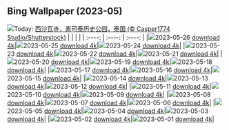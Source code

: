 ## Bing Wallpaper (2023-05)
![](https://global.bing.com/th?id=OHR.WatSriSawai_ZH-CN7688908090_UHD.jpg&w=1000)Today: [西沙瓦寺，素可泰历史公园，泰国 (© Casper1774 Studio/Shutterstock)](https://global.bing.com/th?id=OHR.WatSriSawai_ZH-CN7688908090_UHD.jpg)
|      |      |      |
| :----: | :----: | :----: |
|![](https://global.bing.com/th?id=OHR.WatSriSawai_ZH-CN7688908090_UHD.jpg&pid=hp&w=384&h=216&rs=1&c=4)2023-05-26 [download 4k](https://global.bing.com/th?id=OHR.WatSriSawai_ZH-CN7688908090_UHD.jpg)|![](https://global.bing.com/th?id=OHR.SaksunFaroe_ZH-CN7150180006_UHD.jpg&pid=hp&w=384&h=216&rs=1&c=4)2023-05-25 [download 4k](https://global.bing.com/th?id=OHR.SaksunFaroe_ZH-CN7150180006_UHD.jpg)|![](https://global.bing.com/th?id=OHR.OldFortress_ZH-CN6469523538_UHD.jpg&pid=hp&w=384&h=216&rs=1&c=4)2023-05-24 [download 4k](https://global.bing.com/th?id=OHR.OldFortress_ZH-CN6469523538_UHD.jpg)|
|![](https://global.bing.com/th?id=OHR.WesternBoxTurtle_ZH-CN6203163704_UHD.jpg&pid=hp&w=384&h=216&rs=1&c=4)2023-05-23 [download 4k](https://global.bing.com/th?id=OHR.WesternBoxTurtle_ZH-CN6203163704_UHD.jpg)|![](https://global.bing.com/th?id=OHR.BiodiverseCostaRica_ZH-CN5524154131_UHD.jpg&pid=hp&w=384&h=216&rs=1&c=4)2023-05-22 [download 4k](https://global.bing.com/th?id=OHR.BiodiverseCostaRica_ZH-CN5524154131_UHD.jpg)|![](https://global.bing.com/th?id=OHR.PontdArcole_ZH-CN5348049357_UHD.jpg&pid=hp&w=384&h=216&rs=1&c=4)2023-05-21 [download 4k](https://global.bing.com/th?id=OHR.PontdArcole_ZH-CN5348049357_UHD.jpg)|
|![](https://global.bing.com/th?id=OHR.EuropeanHoneybee_ZH-CN5191293837_UHD.jpg&pid=hp&w=384&h=216&rs=1&c=4)2023-05-20 [download 4k](https://global.bing.com/th?id=OHR.EuropeanHoneybee_ZH-CN5191293837_UHD.jpg)|![](https://global.bing.com/th?id=OHR.SumatranRhino_ZH-CN4529744910_UHD.jpg&pid=hp&w=384&h=216&rs=1&c=4)2023-05-19 [download 4k](https://global.bing.com/th?id=OHR.SumatranRhino_ZH-CN4529744910_UHD.jpg)|![](https://global.bing.com/th?id=OHR.SardineBurial_ZH-CN9563091726_UHD.jpg&pid=hp&w=384&h=216&rs=1&c=4)2023-05-18 [download 4k](https://global.bing.com/th?id=OHR.SardineBurial_ZH-CN9563091726_UHD.jpg)|
|![](https://global.bing.com/th?id=OHR.CormorantBridge_ZH-CN7673299694_UHD.jpg&pid=hp&w=384&h=216&rs=1&c=4)2023-05-17 [download 4k](https://global.bing.com/th?id=OHR.CormorantBridge_ZH-CN7673299694_UHD.jpg)|![](https://global.bing.com/th?id=OHR.AmericanWetlands_ZH-CN7534567518_UHD.jpg&pid=hp&w=384&h=216&rs=1&c=4)2023-05-16 [download 4k](https://global.bing.com/th?id=OHR.AmericanWetlands_ZH-CN7534567518_UHD.jpg)|![](https://global.bing.com/th?id=OHR.MorroJable_ZH-CN7382027688_UHD.jpg&pid=hp&w=384&h=216&rs=1&c=4)2023-05-15 [download 4k](https://global.bing.com/th?id=OHR.MorroJable_ZH-CN7382027688_UHD.jpg)|
|![](https://global.bing.com/th?id=OHR.OdocoileusVirginianus_ZH-CN6941501455_UHD.jpg&pid=hp&w=384&h=216&rs=1&c=4)2023-05-14 [download 4k](https://global.bing.com/th?id=OHR.OdocoileusVirginianus_ZH-CN6941501455_UHD.jpg)|![](https://global.bing.com/th?id=OHR.Mannheim_ZH-CN6793377814_UHD.jpg&pid=hp&w=384&h=216&rs=1&c=4)2023-05-13 [download 4k](https://global.bing.com/th?id=OHR.Mannheim_ZH-CN6793377814_UHD.jpg)|![](https://global.bing.com/th?id=OHR.WildLupine_ZH-CN6623952879_UHD.jpg&pid=hp&w=384&h=216&rs=1&c=4)2023-05-12 [download 4k](https://global.bing.com/th?id=OHR.WildLupine_ZH-CN6623952879_UHD.jpg)|
|![](https://global.bing.com/th?id=OHR.FootballField_ZH-CN6439594719_UHD.jpg&pid=hp&w=384&h=216&rs=1&c=4)2023-05-11 [download 4k](https://global.bing.com/th?id=OHR.FootballField_ZH-CN6439594719_UHD.jpg)|![](https://global.bing.com/th?id=OHR.CordouanLighthouse_ZH-CN6267155218_UHD.jpg&pid=hp&w=384&h=216&rs=1&c=4)2023-05-10 [download 4k](https://global.bing.com/th?id=OHR.CordouanLighthouse_ZH-CN6267155218_UHD.jpg)|![](https://global.bing.com/th?id=OHR.Atoll_ZH-CN9469093805_UHD.jpg&pid=hp&w=384&h=216&rs=1&c=4)2023-05-09 [download 4k](https://global.bing.com/th?id=OHR.Atoll_ZH-CN9469093805_UHD.jpg)|
|![](https://global.bing.com/th?id=OHR.TheChaps_ZH-CN5966508162_UHD.jpg&pid=hp&w=384&h=216&rs=1&c=4)2023-05-08 [download 4k](https://global.bing.com/th?id=OHR.TheChaps_ZH-CN5966508162_UHD.jpg)|![](https://global.bing.com/th?id=OHR.SealLaughing_ZH-CN5809094643_UHD.jpg&pid=hp&w=384&h=216&rs=1&c=4)2023-05-07 [download 4k](https://global.bing.com/th?id=OHR.SealLaughing_ZH-CN5809094643_UHD.jpg)|![](https://global.bing.com/th?id=OHR.Kornblume_ZH-CN0344238832_UHD.jpg&pid=hp&w=384&h=216&rs=1&c=4)2023-05-06 [download 4k](https://global.bing.com/th?id=OHR.Kornblume_ZH-CN0344238832_UHD.jpg)|
|![](https://global.bing.com/th?id=OHR.Popocatepetl_ZH-CN5483138337_UHD.jpg&pid=hp&w=384&h=216&rs=1&c=4)2023-05-05 [download 4k](https://global.bing.com/th?id=OHR.Popocatepetl_ZH-CN5483138337_UHD.jpg)|![](https://global.bing.com/th?id=OHR.RebelBase_ZH-CN0484516261_UHD.jpg&pid=hp&w=384&h=216&rs=1&c=4)2023-05-04 [download 4k](https://global.bing.com/th?id=OHR.RebelBase_ZH-CN0484516261_UHD.jpg)|![](https://global.bing.com/th?id=OHR.ThreeWildebeest_ZH-CN0175563521_UHD.jpg&pid=hp&w=384&h=216&rs=1&c=4)2023-05-03 [download 4k](https://global.bing.com/th?id=OHR.ThreeWildebeest_ZH-CN0175563521_UHD.jpg)|
|![](https://global.bing.com/th?id=OHR.KlostersSerneus_ZH-CN9821473046_UHD.jpg&pid=hp&w=384&h=216&rs=1&c=4)2023-05-02 [download 4k](https://global.bing.com/th?id=OHR.KlostersSerneus_ZH-CN9821473046_UHD.jpg)|![](https://global.bing.com/th?id=OHR.QuebecCityBridge_ZH-CN9618387961_UHD.jpg&pid=hp&w=384&h=216&rs=1&c=4)2023-05-01 [download 4k](https://global.bing.com/th?id=OHR.QuebecCityBridge_ZH-CN9618387961_UHD.jpg)|
